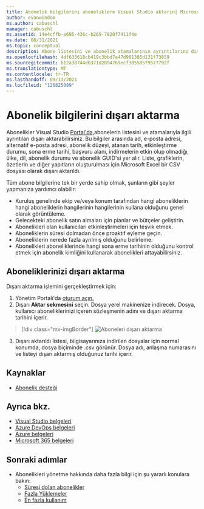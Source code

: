 ```yaml
---
title: Abonelik bilgilerini aboneliklere Visual Studio aktarın| Microsoft Docs
author: evanwindom
ms.author: cabuschl
manager: cabuschl
ms.assetid: 14e4cffb-a695-436c-b269-7820f7411f4e
ms.date: 08/31/2021
ms.topic: conceptual
description: Abone listesini ve abonelik atamalarının ayrıntılarını dışarı aktarmayı öğrenin.
ms.openlocfilehash: 4df633618cb419c3bbd7a47d961385d131f73859
ms.sourcegitcommit: b12a38744db371d2894769ecf305585f9577792f
ms.translationtype: MT
ms.contentlocale: tr-TR
ms.lasthandoff: 09/13/2021
ms.locfileid: "126625089"
---
```

# <a name="export-subscription-information"></a>Abonelik bilgilerini dışarı aktarma
Abonelikler Visual Studio [Portal'da,](https://manage.visualstudio.com)abonelerin listesini ve atamalarıyla ilgili ayrıntıları dışarı aktarabilirsiniz. Bu bilgiler arasında ad, e-posta adresi, alternatif e-posta adresi, abonelik düzeyi, atanan tarih, etkinleştirme durumu, sona erme tarihi, başvuru alanı, indirmelerin etkin olup olmadığı, ülke, dil, abonelik durumu ve abonelik GUID'si yer alır.  Liste, grafiklerin, özetlerin ve diğer yapıtların oluşturulması için Microsoft Excel bir CSV dosyası olarak dışarı aktarıldı.

Tüm abone bilgilerine tek bir yerde sahip olmak, şunların gibi şeyler yapmanıza yardımcı olabilir:
- Kuruluş genelinde ekip ve/veya konum tarafından hangi aboneliklerin hangi aboneliklerin hangilerinin hangilerinin kullana olduğunu genel olarak görüntüleme.
- Gelecekteki abonelik satın almaları için planlar ve bütçeler geliştirin. 
- Abonelikleri olan kullanıcıları etkinleştirmeleri için teşvik etmek.
- Aboneliklerin süresi dolmadan önce proaktif eyleme geçin.  
- Aboneliklerin nerede fazla ayrılmış olduğunu belirleme. 
- Abonelikleri aboneliklerinde hangi sona erme tarihinin olduğunu kontrol etmek için abonelik kimliğini kullanarak abonelikleri attayabilirsiniz. 

## <a name="export-your-subscriptions"></a>Aboneliklerinizi dışarı aktarma
Dışarı aktarma işlemini gerçekleştirmek için:
1. Yönetim Portalı'da [oturum açın.](https://manage.visualstudio.com)
2. Dışarı **Aktar sekmesini** seçin. Dosya yerel makinenize indirecek. Dosya, kullanıcı aboneliklerinizi içeren sözleşmenin adını ve dışarı aktarma tarihini içerir.
> [!div class="mx-imgBorder"]
> ![Aboneleri dışarı aktarma](_img/exporting-subscriptions/exporting-subscriptions.png "Atanan aboneliklerin tam listesini indirmek için Dışarı Aktar'a tıklayın.")
3. Dışarı aktarıldı listesi, bilgisayarınıza indirilen dosyalar için normal konumda, dosya biçiminde .csv görünür. Dosya adı, anlaşma numarasını ve listeyi dışarı aktarmış olduğunuz tarihi içerir.  

## <a name="resources"></a>Kaynaklar
- [Abonelik desteği](https://aka.ms/vsadminhelp)

## <a name="see-also"></a>Ayrıca bkz.
- [Visual Studio belgeleri](/visualstudio/)
- [Azure DevOps belgeleri](/azure/devops/)
- [Azure belgeleri](/azure/)
- [Microsoft 365 belgeleri](/microsoft-365/)

## <a name="next-steps"></a>Sonraki adımlar
- Abonelikleri yönetme hakkında daha fazla bilgi için şu yararlı konulara bakın:
    - [Süresi dolan abonelikler](handle-expired-license.md)
    - [Fazla Yüklemeler](handle-overclaimed-license.md)
    - [En fazla kullanım](maximum-usage.md)
